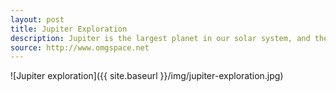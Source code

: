 ```yaml
---
layout: post
title: Jupiter Exploration
description: Jupiter is the largest planet in our solar system, and the fifth furthest from the sun.
source: http://www.omgspace.net  
---
```


![Jupiter exploration]({{ site.baseurl }}/img/jupiter-exploration.jpg)
